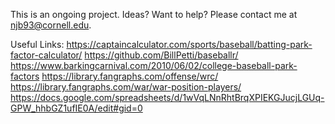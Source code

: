 This is an ongoing project. Ideas? Want to help? Please contact me at njb93@cornell.edu.

Useful Links: 
https://captaincalculator.com/sports/baseball/batting-park-factor-calculator/
https://github.com/BillPetti/baseballr/
https://www.barkingcarnival.com/2010/06/02/college-baseball-park-factors
https://library.fangraphs.com/offense/wrc/
https://library.fangraphs.com/war/war-position-players/
https://docs.google.com/spreadsheets/d/1wVqLNnRhtBrqXPIEKGJucjLGUq-GPW_hhbGZ1ufIE0A/edit#gid=0
